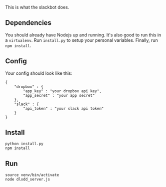 This is what the slackbot does.

## Dependencies

You should already have Nodejs up and running.  It's also good to run this in a `virtualenv`.  Run `install.py` to setup your personal variables.  Finally, run `npm install`.

## Config

Your config should look like this:

```
{
	"dropbox" : {
		"app_key" : "your dropbox api key",
		"app_secret" : "your app secret"
	},
	"slack" : {
		"api_token" : "your slack api token"
	}
}
```

## Install

```
python install.py
npm install
```

## Run

```
source venv/bin/activate
node dlxdd_server.js
```